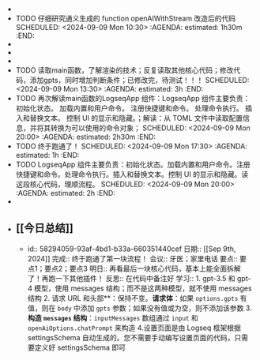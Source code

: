 -
- TODO 仔细研究通义生成的 function openAIWithStream 改造后的代码
  SCHEDULED: <2024-09-09 Mon 10:30>
  :AGENDA:
  estimated: 1h30m
  :END:
-
-
-
- TODO 读取main函数，了解渲染的技术；反复读取其他核心代码；修改代码，添加gpts，同时增加判断条件；已修改完，待测试！！！
  SCHEDULED: <2024-09-09 Mon 13:30>
  :AGENDA:
  estimated: 3h
  :END:
- TODO 再次解读main函数的LogseqApp 组件：LogseqApp 组件主要负责：
  初始化状态。
  加载内置和用户命令。
  注册快捷键和命令。
  处理命令执行。
  插入和替换文本。
  控制 UI 的显示和隐藏。；解读：从 TOML 文件中读取配置信息，并将其转换为可以使用的命令对象；
  SCHEDULED: <2024-09-09 Mon 20:00>
  :AGENDA:
  estimated: 2h30m
  :END:
- TODO 终于跑通了！
  SCHEDULED: <2024-09-09 Mon 17:30>
  :AGENDA:
  estimated: 1h
  :END:
- TODO LogseqApp 组件主要负责：初始化状态。加载内置和用户命令。注册快捷键和命令。处理命令执行。插入和替换文本。控制 UI 的显示和隐藏。读这段核心代码，理顺流程。
  SCHEDULED: <2024-09-09 Mon 20:00>
  :AGENDA:
  estimated: 2h
  :END:
-
- ## [[今日总结]]
	- id:: 58294059-93af-4bd1-b33a-660351440cef
	  日期:: [[Sep 9th, 2024]]
	  完成:: 终于跑通了第一块流程！
	  会议:: 牙医；家里电话
	  要点:: 要点1；要点2；要点3
	  明日:: 再看最后一块核心代码，基本上能全面拆解了！再跑一下其他插件！
	  反思:: 在代码中备注好
	  学习:: 1. gpt-3.5 和 gpt-4 模型，使用 messages 结构；而不是这两种模型，就不使用 messages 结构 2. 请求 URL 和头部**：保持不变。**请求体**：如果 `options.gpts` 有值，则在 `body` 中添加 `gpts` 参数；如果没有值或为空，则不添加该参数  3. **构造 `messages` 结构**：`inputMessages` 数组通过 `input` 和 `openAiOptions.chatPrompt` 来构造 4.设置页面是由 Logseq 框架根据 settingsSchema 自动生成的。您不需要手动编写设置页面的代码，只需要定义好 settingsSchema 即可